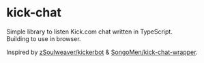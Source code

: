 # kick-chat

Simple library to listen Kick.com chat written in TypeScript.  
Building to use in browser.

Inspired by [zSoulweaver/kickerbot](https://github.com/zSoulweaver/kickerbot) & [SongoMen/kick-chat-wrapper](https://github.com/SongoMen/kick-chat-wrapper).
